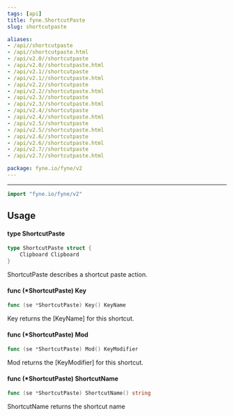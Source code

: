 ```yaml
---
tags: [api]
title: fyne.ShortcutPaste
slug: shortcutpaste

aliases:
- /api//shortcutpaste
- /api//shortcutpaste.html
- /api/v2.0//shortcutpaste
- /api/v2.0//shortcutpaste.html
- /api/v2.1//shortcutpaste
- /api/v2.1//shortcutpaste.html
- /api/v2.2//shortcutpaste
- /api/v2.2//shortcutpaste.html
- /api/v2.3//shortcutpaste
- /api/v2.3//shortcutpaste.html
- /api/v2.4//shortcutpaste
- /api/v2.4//shortcutpaste.html
- /api/v2.5//shortcutpaste
- /api/v2.5//shortcutpaste.html
- /api/v2.6//shortcutpaste
- /api/v2.6//shortcutpaste.html
- /api/v2.7//shortcutpaste
- /api/v2.7//shortcutpaste.html

package: fyne.io/fyne/v2
---
```



---
```go
import "fyne.io/fyne/v2"
```

## Usage

#### type ShortcutPaste

```go
type ShortcutPaste struct {
	Clipboard Clipboard
}
```

ShortcutPaste describes a shortcut paste action.

#### func (*ShortcutPaste) Key

```go
func (se *ShortcutPaste) Key() KeyName
```
Key returns the [KeyName] for this shortcut.

#### func (*ShortcutPaste) Mod

```go
func (se *ShortcutPaste) Mod() KeyModifier
```
Mod returns the [KeyModifier] for this shortcut.

#### func (*ShortcutPaste) ShortcutName

```go
func (se *ShortcutPaste) ShortcutName() string
```
ShortcutName returns the shortcut name
